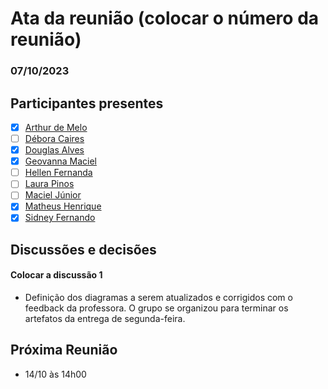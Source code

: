 # Ata da reunião (colocar o número da reunião)
### 07/10/2023

## Participantes presentes

- [x] [Arthur de Melo](https://github.com/arthurmlv)
- [ ] [Débora Caires](https://github.com/deboracaires)
- [x] [Douglas Alves](https://github.com/dougAlvs)
- [x] [Geovanna Maciel](https://github.com/manuziny)
- [ ] [Hellen Fernanda](https://github.com/Hellen159)
- [ ] [Laura Pinos](https://github.com/laurapinos)
- [ ] [Maciel Júnior](https://github.com/macieljuniormax)
- [x] [Matheus Henrique](https://github.com/mathonaut)
- [x] [Sidney Fernando](https://github.com/nando3d3)

## Discussões e decisões

#### Colocar a discussão 1
* Definição dos diagramas a serem atualizados e corrigidos com o feedback da professora. O grupo se organizou para terminar os artefatos da entrega de segunda-feira.

## Próxima Reunião
- 14/10 às 14h00 